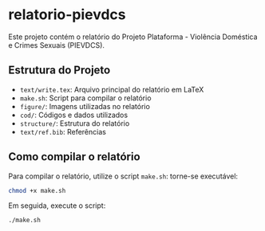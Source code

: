 # relatorio-pievdcs

Este projeto contém o relatório do Projeto Plataforma - Violência Doméstica e Crimes Sexuais (PIEVDCS).

## Estrutura do Projeto

- `text/write.tex`: Arquivo principal do relatório em LaTeX
- `make.sh`: Script para compilar o relatório
- `figure/`: Imagens utilizadas no relatório
- `cod/`: Códigos e dados utilizados
- `structure/`: Estrutura do relatório
- `text/ref.bib`: Referências

## Como compilar o relatório

Para compilar o relatório, utilize o script `make.sh`:
torne-se executável:

```bash
chmod +x make.sh
```

Em seguida, execute o script:

```bash
./make.sh

```